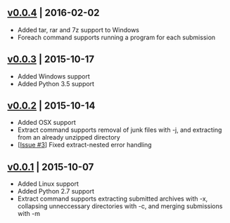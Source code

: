 ## [v0.0.4] | 2016-02-02
- Added tar, rar and 7z support to Windows
- Foreach command supports running a program for each submission

## [v0.0.3] | 2015-10-17
- Added Windows support
- Added Python 3.5 support

## [v0.0.2] | 2015-10-14
- Added OSX support
- Extract command supports removal of junk files with -j, and extracting from
an already unzipped directory
- [[Issue #3]] Fixed extract-nested error handling

## [v0.0.1] | 2015-10-07
- Added Linux support
- Added Python 2.7 support
- Extract command supports extracting submitted archives with -x, collapsing
unneccessary directories with -c, and merging submissions with -m

[v0.0.4]: https://github.com/cgmb/d2lmf/compare/v0.0.3...v0.0.4
[v0.0.3]: https://github.com/cgmb/d2lmf/compare/v0.0.2...v0.0.3
[v0.0.2]: https://github.com/cgmb/d2lmf/compare/v0.0.1...v0.0.2
[v0.0.1]: https://github.com/cgmb/d2lmf/commits/v0.0.1
[Issue #3]: https://github.com/cgmb/d2lmf/issues/3
